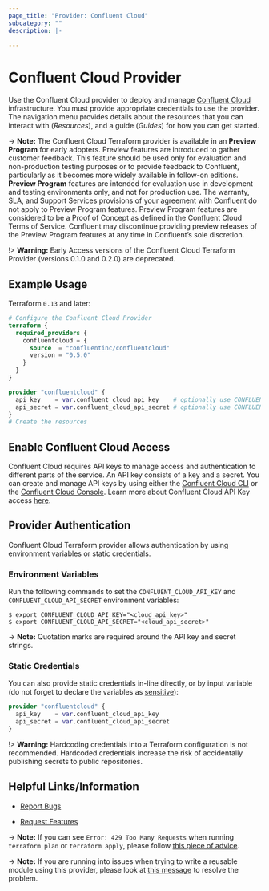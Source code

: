 ```yaml
---
page_title: "Provider: Confluent Cloud"
subcategory: ""
description: |-
  
---
```


# Confluent Cloud Provider

Use the Confluent Cloud provider to deploy and manage [Confluent Cloud](https://www.confluent.io/confluent-cloud/) infrastructure. You must provide appropriate credentials to use the provider. The navigation menu provides details about the resources that you can interact with (_Resources_), and a guide (_Guides_) for how you can get started.

-> **Note:** The Confluent Cloud Terraform provider is available in an **Preview Program** for early adopters. Preview features are introduced to gather customer feedback. This feature should be used only for evaluation and non-production testing purposes or to provide feedback to Confluent, particularly as it becomes more widely available in follow-on editions.  
**Preview Program** features are intended for evaluation use in development and testing environments only, and not for production use. The warranty, SLA, and Support Services provisions of your agreement with Confluent do not apply to Preview Program features. Preview Program features are considered to be a Proof of Concept as defined in the Confluent Cloud Terms of Service. Confluent may discontinue providing preview releases of the Preview Program features at any time in Confluent’s sole discretion.

!> **Warning:** Early Access versions of the Confluent Cloud Terraform Provider (versions 0.1.0 and 0.2.0) are deprecated.

## Example Usage

Terraform `0.13` and later:

```terraform
# Configure the Confluent Cloud Provider
terraform {
  required_providers {
    confluentcloud = {
      source  = "confluentinc/confluentcloud"
      version = "0.5.0"
    }
  }
}

provider "confluentcloud" {
  api_key    = var.confluent_cloud_api_key    # optionally use CONFLUENT_CLOUD_API_KEY env var
  api_secret = var.confluent_cloud_api_secret # optionally use CONFLUENT_CLOUD_API_SECRET env var
}
# Create the resources
```

## Enable Confluent Cloud Access

Confluent Cloud requires API keys to manage access and authentication to different parts of the service. An API key consists of a key and a secret. You can create and manage API keys by using either the [Confluent Cloud CLI](https://docs.confluent.io/ccloud-cli/current/index.html) or the [Confluent Cloud Console](https://confluent.cloud/). Learn more about Confluent Cloud API Key access [here](https://docs.confluent.io/cloud/current/client-apps/api-keys.html#ccloud-api-keys).

## Provider Authentication

Confluent Cloud Terraform provider allows authentication by using environment variables or static credentials.

### Environment Variables

Run the following commands to set the `CONFLUENT_CLOUD_API_KEY` and `CONFLUENT_CLOUD_API_SECRET` environment variables:

```shell
$ export CONFLUENT_CLOUD_API_KEY="<cloud_api_key>"
$ export CONFLUENT_CLOUD_API_SECRET="<cloud_api_secret>"
```

-> **Note:** Quotation marks are required around the API key and secret strings.

### Static Credentials

You can also provide static credentials in-line directly, or by input variable (do not forget to declare the variables as [sensitive](https://learn.hashicorp.com/tutorials/terraform/sensitive-variables#refactor-database-credentials)):

```terraform
provider "confluentcloud" {
  api_key    = var.confluent_cloud_api_key
  api_secret = var.confluent_cloud_api_secret
}
```

!> **Warning:** Hardcoding credentials into a Terraform configuration is not recommended. Hardcoded credentials increase the risk of accidentally publishing secrets to public repositories.

## Helpful Links/Information

* [Report Bugs](https://github.com/confluentinc/terraform-provider-confluentcloud/issues)

* [Request Features](mailto:cflt-tf-access@confluent.io?subject=Feature%20Request)

-> **Note:** If you can see `Error: 429 Too Many Requests` when running `terraform plan` or `terraform apply`, please follow [this piece of advice](https://github.com/confluentinc/terraform-provider-confluentcloud/issues/15#issuecomment-972131964).

-> **Note:** If you are running into issues when trying to write a reusable module using this provider, please look at [this message](https://github.com/confluentinc/terraform-provider-confluentcloud/issues/20#issuecomment-1011833161) to resolve the problem.
